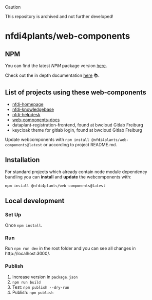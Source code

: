 > [!CAUTION]
> This repository is archived and not further developed!


# nfdi4plants/web-components

## NPM

You can find the latest *NPM* package version [here](https://www.npmjs.com/package/@nfdi4plants/web-components).

Check out the in depth documentation [here](https://nfdi4plants.github.io/web-components-docs/) :books:.

## List of projects using these web-components

- [nfdi-homepage](https://github.com/nfdi4plants/nfdi4plants.github.io)
- [nfdi-knowledgebase](https://github.com/nfdi4plants/nfdi4plants.knowledgebase)
- [nfdi-helpdesk](https://github.com/Freymaurer/nfdi-helpdesk)
- [web-components-docs](https://github.com/nfdi4plants/web-components-docs)
- dataplant-registration-frontend, found at bwcloud Gitlab Freiburg
- keycloak theme for gitlab login, found at bwcloud Gitlab Freiburg 

Update webcomponents with ```npm install @nfdi4plants/web-components@latest``` or according to project README.md.


## Installation

For standard projects which already contain node module dependency bundling you can **install** and **update** the webcomponents with:

```bash
npm install @nfdi4plants/web-components@latest
```

## Local development

### Set Up

Once `npm install`.

### Run

Run `npm run dev` in the root folder and you can see all changes in http://localhost:3000/.

### Publish

1. Increase version in `package.json`
2. `npm run build`
3. Test: `npm publish --dry-run`
4. Publish: `npm publish`
